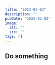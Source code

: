 ```yaml
---
title: "2023-02-03"
description: ""
pubDate: "2023-02-03"
image:
  alt: ""
  src: ""
tags: []
---
```


## Do something
